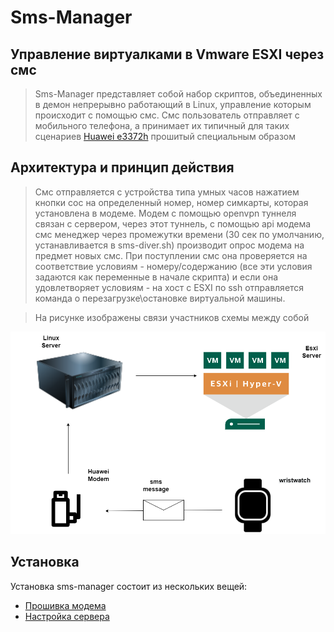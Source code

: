 # Sms-Manager
## Управление виртуалками в Vmware ESXI через смс

> Sms-Manager представляет собой набор скриптов, объединенных в демон непрерывно работающий в Linux, управление которым происходит с помощью смс.
> Смс пользователь отправляет с мобильного телефона, а принимает их типичный для таких сценариев [Huawei e3372h](https://market.yandex.ru/product--4g-lte-modem-huawei-e3372h-320/667862013?cpa=1) прошитый специальным образом
 
 
 ## Архитектура и принцип действия

> Смс отправляется с устройства типа умных часов нажатием кнопки сос на определенный номер, номер симкарты, которая установлена в модеме. Модем с помощью openvpn туннеля связан с сервером, через этот туннель, с помощью api модема смс менеджер через промежутки времени (30 сек по умолчанию, устанавливается в sms-diver.sh) производит опрос модема на предмет новых смс. При поступлении смс она проверяется на соответствие условиям - номеру/содержанию (все эти условия задаются как переменные в начале скрипта) и если она удовлетворяет условиям - на хост с ESXI по ssh отправляется команда о перезагрузке\остановке виртуальной машины.  

> На рисунке изображены связи участников схемы между собой



![Architecture](images/sms-manager.png)


## Установка

Установка sms-manager состоит из нескольких вещей:

- [Прошивка модема](firmware/README.md)
- [Настройка сервера](server/README.md)
